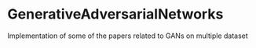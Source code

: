 # GenerativeAdversarialNetworks
Implementation of some of the papers related to GANs on multiple dataset
